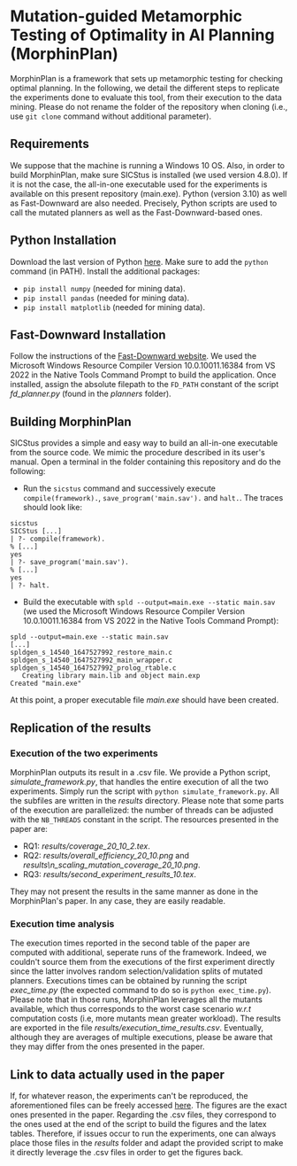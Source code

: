 # Mutation-guided Metamorphic Testing of Optimality in AI Planning (MorphinPlan)
MorphinPlan is a framework that sets up metamorphic testing for checking optimal planning. In the following, we detail the different steps to replicate the experiments done to evaluate this tool, from their execution to the data mining. Please do not rename the folder of the repository when cloning (i.e., use `git clone` command without additional parameter).

## Requirements
We suppose that the machine is running a Windows 10 OS. Also, in order to build MorphinPlan, make sure SICStus is installed (we used version 4.8.0). If it is not the case, the all-in-one executable used for the experiments is available on this present repository (main.exe). Python (version 3.10) as well as Fast-Downward are also needed. Precisely, Python scripts are used to call the mutated planners as well as the Fast-Downward-based ones.

## Python Installation
Download the last version of Python [here](https://www.python.org/). Make sure to add the `python` command (in PATH). Install the additional packages:
- `pip install numpy` (needed for mining data).
- `pip install pandas` (needed for mining data).
- `pip install matplotlib` (needed for mining data).

## Fast-Downward Installation
Follow the instructions of the [Fast-Downward website](https://www.fast-downward.org/). We used the Microsoft Windows Resource Compiler Version 10.0.10011.16384 from VS 2022 in the Native Tools Command Prompt to build the application. Once installed, assign the absolute filepath to the `FD_PATH` constant of the script *fd_planner.py* (found in the *planners* folder).

## Building MorphinPlan
SICStus provides a simple and easy way to build an all-in-one executable from the source code. We mimic the procedure described in its user's manual. Open a terminal in the folder containing this repository and do the following:
- Run the `sicstus` command and successively execute `compile(framework).`,  `save_program('main.sav').` and `halt.`. The traces should look like:
```
sicstus
SICStus [...]
| ?- compile(framework).
% [...]
yes
| ?- save_program('main.sav').
% [...]
yes
| ?- halt.
```
- Build the executable with `spld --output=main.exe --static main.sav` (we used the Microsoft Windows Resource Compiler Version 10.0.10011.16384 from VS 2022 in the Native Tools Command Prompt):
```
spld --output=main.exe --static main.sav
[...]
spldgen_s_14540_1647527992_restore_main.c
spldgen_s_14540_1647527992_main_wrapper.c
spldgen_s_14540_1647527992_prolog_rtable.c
   Creating library main.lib and object main.exp
Created "main.exe"
```
At this point, a proper executable file *main.exe* should have been created.

## Replication of the results

### Execution of the two experiments
MorphinPlan outputs its result in a .csv file. We provide a Python script, *simulate_framework.py*, that handles the entire execution of all the two experiments. Simply run the script with `python simulate_framework.py`. All the subfiles are written in the *results* directory. Please note that some parts of the execution are parallelized: the number of threads can be adjusted with the `NB_THREADS` constant in the script.
The resources presented in the paper are:
- RQ1: *results/coverage_20_10_2.tex*.
- RQ2: *results/overall_efficiency_20_10.png* and *results\n_scaling_mutation_coverage_20_10.png*.
- RQ3: *results/second_experiment_results_10.tex*.

They may not present the results in the same manner as done in the MorphinPlan's paper. In any case, they are easily readable.

### Execution time analysis
The execution times reported in the second table of the paper are computed with additional, seperate runs of the framework. Indeed, we couldn't source them from the executions of the first experiment directly since the latter involves random selection/validation splits of mutated planners. Executions times can be obtained by running the script *exec_time.py* (the expected command to do so is `python exec_time.py`). Please note that in those runs, MorphinPlan leverages all the mutants available, which thus corresponds to the worst case scenario *w.r.t* computation costs (i.e, more mutants mean greater workload). The results are exported in the file *results/execution_time_results.csv*. Eventually, although they are averages of multiple executions, please be aware that they may differ from the ones presented in the paper.

## Link to data actually used in the paper
If, for whatever reason, the experiments can't be reproduced, the aforementioned files can be freely accessed [here](https://doi.org/10.5281/zenodo.7615241).
The figures are the exact ones presented in the paper. Regarding the .csv files, they correspond to the ones used at the end of the script to build the figures and the latex tables. Therefore, if issues occur to run the experiments, one can always place those files in the *results* folder and adapt the provided script to make it directly leverage the .csv files in order to get the figures back.
